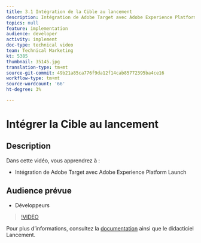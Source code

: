 ```yaml
---
title: 3.1 Intégration de la Cible au lancement
description: Intégration de Adobe Target avec Adobe Experience Platform Launch
topics: null
feature: implementation
audience: developer
activity: implement
doc-type: technical video
team: Technical Marketing
kt: 5385
thumbnail: 35145.jpg
translation-type: tm+mt
source-git-commit: 49b21a85ca776f9da12f14cab85772395ba4ce16
workflow-type: tm+mt
source-wordcount: '66'
ht-degree: 3%

---
```



# Intégrer la Cible au lancement

## Description

Dans cette vidéo, vous apprendrez à :

* Intégration de Adobe Target avec Adobe Experience Platform Launch

## Audience prévue

* Développeurs

>[!VIDEO](https://video.tv.adobe.com/v/35145/?quality=12)

Pour plus d’informations, consultez la [documentation](https://docs.adobe.com/content/help/en/target/using/implement-target/client-side/deploy-at-js/cmp-implementing-target-using-adobe-launch.html) ainsi que le didacticiel [](https://docs.adobe.com/content/help/en/experience-cloud/implementing-in-websites-with-launch/index.html)Lancement.
